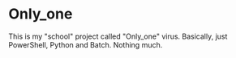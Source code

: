 # Only_one
This is my "school" project called "Only_one" virus. Basically, just PowerShell, Python and Batch. Nothing much.
